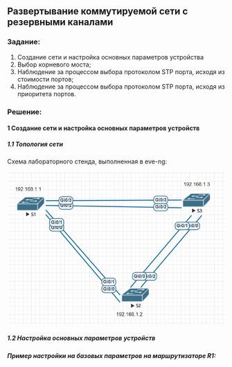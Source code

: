 ## Развертывание коммутируемой сети с резервными каналами
###  Задание:

  1. Создание сети и настройка основных параметров устройства
  2. Выбор корневого моста;
  3. Наблюдение за процессом выбора протоколом STP порта, исходя из стоимости портов;
  4. Наблюдение за процессом выбора протоколом STP порта, исходя из приоритета портов.
###  Решение:

#### 1 Создание сети и настройка основных параметров устройств
##### 1.1 Топология сети
 
Cхема лабораторного стенда, выполненная в eve-ng:

![](Lab2.png)

##### 1.2 Настройка основных параметров устройств
#####  Пример настройки на базовых параметров на маршрутизаторе R1:
```




